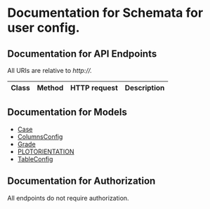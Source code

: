 # Documentation for Schemata for user config.

<a name="documentation-for-api-endpoints"></a>
## Documentation for API Endpoints

All URIs are relative to *http://.*

Class | Method | HTTP request | Description
------------ | ------------- | ------------- | -------------


<a name="documentation-for-models"></a>
## Documentation for Models

 - [Case](.//Models/Case.md)
 - [ColumnsConfig](.//Models/ColumnsConfig.md)
 - [Grade](.//Models/Grade.md)
 - [PLOTORIENTATION](.//Models/PLOTORIENTATION.md)
 - [TableConfig](.//Models/TableConfig.md)


<a name="documentation-for-authorization"></a>
## Documentation for Authorization

All endpoints do not require authorization.
